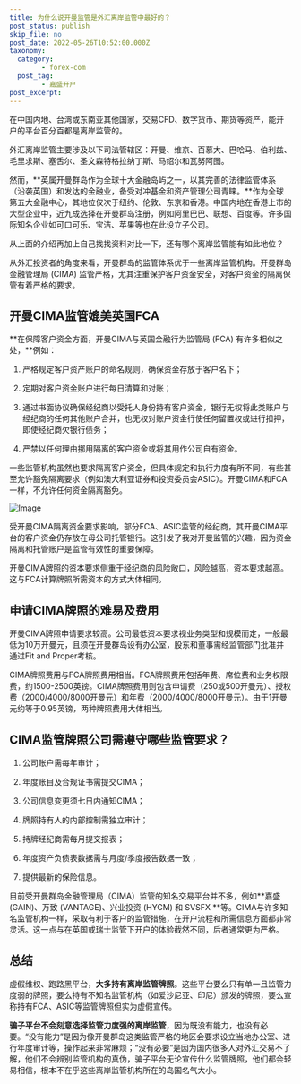 ```yaml
---
title: 为什么说开曼监管是外汇离岸监管中最好的？
post_status: publish
skip_file: no
post_date: 2022-05-26T10:52:00.000Z
taxonomy:
  category:
        - forex-com
  post_tag:
        - 嘉盛开户
post_excerpt: 
---
```

在中国内地、台湾或东南亚其他国家，交易CFD、数字货币、期货等资产，能开户的平台百分百都是离岸监管的。

外汇离岸监管主要涉及以下司法管辖区：开曼、维京、百慕大、巴哈马、伯利兹、毛里求斯、塞舌尔、圣文森特格拉纳丁斯、马绍尔和瓦努阿图。

然而，**英属开曼群岛作为全球十大金融岛屿之一，以其完善的法律监管体系（沿袭英国）和发达的金融业，备受对冲基金和资产管理公司青睐。**作为全球第五大金融中心，其地位仅次于纽约、伦敦、东京和香港。中国内地在香港上市的大型企业中，近九成选择在开曼群岛注册，例如阿里巴巴、联想、百度等。许多国际知名企业如可口可乐、宝洁、苹果等也在此设立子公司。

从上面的介绍再加上自己找找资料对比一下，还有哪个离岸监管能有如此地位？

从外汇投资者的角度来看，开曼群岛的监管体系优于一些离岸监管机构。开曼群岛金融管理局 (CIMA) 监管严格，尤其注重保护客户资金安全，对客户资金的隔离保管有着严格的要求。

## 开曼CIMA监管媲美英国FCA

**在保障客户资金方面，开曼CIMA与英国金融行为监管局 (FCA) 有许多相似之处，**例如：

1. 严格规定客户资产账户的命名规则，确保资金存放于客户名下；

1. 定期对客户资金账户进行每日清算和对账；

1. 通过书面协议确保经纪商以受托人身份持有客户资金，银行无权将此类账户与经纪商的任何其他账户合并，也无权对账户资金行使任何留置权或进行扣押，即使经纪商欠银行债务；

1. 严禁以任何理由挪用隔离的客户资金或将其用作公司自有资金。

一些监管机构虽然也要求隔离客户资金，但具体规定和执行力度有所不同，有些甚至允许豁免隔离要求（例如澳大利亚证券和投资委员会ASIC）。开曼CIMA和FCA一样，不允许任何资金隔离豁免。

![Image](https://prod-files-secure.s3.us-west-2.amazonaws.com/39ed1227-6d7d-4570-be36-9ccd4a2c4241/bd849744-3fcb-4a37-8312-357962c8f065/image.png?X-Amz-Algorithm=AWS4-HMAC-SHA256&X-Amz-Content-Sha256=UNSIGNED-PAYLOAD&X-Amz-Credential=ASIAZI2LB4663NI4DGUN%2F20250311%2Fus-west-2%2Fs3%2Faws4_request&X-Amz-Date=20250311T041411Z&X-Amz-Expires=3600&X-Amz-Security-Token=IQoJb3JpZ2luX2VjEFQaCXVzLXdlc3QtMiJGMEQCIAQA4EQiB4yAjTzqdfBaZbcTrp1Mfw3vOSltYXxuiMKeAiADdjh6tVJFisLrY%2FhjDIKcGqOHIneMs73hlikLc69MhyqIBAid%2F%2F%2F%2F%2F%2F%2F%2F%2F%2F8BEAAaDDYzNzQyMzE4MzgwNSIMUrQuD%2FtQWqeNSY%2BJKtwDsYfSpPXxDM6rl0LRAljxYg132jQbU%2BmrgQNUks9ERuqT%2FrSMWWJYJzMLsT1NdvONjq5cVJnFdmLlrzfYjtad923x%2FYrOePwg01KTeKo1vOcvbbqVA3nBscZDFoBmEvZtfWj4tYIqF855X2DcUn8i%2FW1UKN0vqKXM%2Fw6UFrxyFRHY%2BpyuCPvrwe8DCLL3CLQTlB9ykKGg0DiRdEfN1oVY9idOm2ydUfJGpMBCDo8OjoxQQATKQfnfP1dOFg51amK71sz20b0vEZhoDSR9I0j2fT%2BV6%2FHYYdeX0dothomqxnpw8qltE9Qgq7EYXK4RKGMb1wMWQpGw%2BDIi9Rka5l%2F3qr3QqvrGLi9OjB0%2Fnqwp5DuIQ5JZOMQNlrGEDNpNQM%2B8dHfODRKSSnjSLb%2F6LUeqv7edF7P6O%2FEFmiamoHFKkv1%2BdGkkMJdM%2Fw4XHDntHrgRugPc5otCYRMXlKkvkof%2BVWxD9UIlfVcb3q92rULNqzOsFJxIroBeuAMytcZi4AWmweqp4324nsSh4s%2BsE7hIUP5vNllrSIwx2%2B4Z0ot5hJXaYeUomjYMXqf3xNTk0kkkI6OtA182E28SXU5EcRotUU5wMcNm2igkFRDtAEafDI33M0vYuyf45hysJaQwxu6%2BvgY6pgHNf9RRRGlfKZo4S1kulO2UmyvZes57dhnETImHZaH76hayixDs8Hkoma7Sf8uK9%2BSy%2B7iOodc2vJspnLi0TWmU6zVW%2BWE4%2F7pT80DGRv3eslEjCFV3lQKlj%2BeMNgzKSZ2e%2FGpcU4ahhpcEDWwnzg123CgwG5EkwhPlD7T%2FXD0dy%2FDBZwSbwinr7GzwnAqjvta4Of4Ls82pniPoOKcQVUZVRiV6w9KJ&X-Amz-Signature=56b8f32317e1a138e820132ca10869ea11f61b25143dfb71d5c1c4e5edf0f73a&X-Amz-SignedHeaders=host&x-id=GetObject)

受开曼CIMA隔离资金要求影响，部分FCA、ASIC监管的经纪商，其开曼CIMA平台的客户资金仍存放在母公司托管银行。这引发了我对开曼监管的兴趣，因为资金隔离和托管账户是监管有效性的重要保障。

开曼CIMA牌照的资本要求侧重于经纪商的风险敞口，风险越高，资本要求越高。这与FCA计算牌照所需资本的方式大体相同。

## **申请CIMA牌照的难易及费用**

开曼CIMA牌照申请要求较高。公司最低资本要求视业务类型和规模而定，一般最低为10万开曼元，且须在开曼群岛设有办公室，股东和董事需经监管部门批准并通过Fit and Proper考核。

CIMA牌照费用与FCA牌照费用相当。FCA牌照费用包括年费、席位费和业务权限费，约1500-2500英镑。CIMA牌照费用则包含申请费（250或500开曼元）、授权费（2000/4000/8000开曼元）和年费（2000/4000/8000开曼元）。由于1开曼元约等于0.95英镑，两种牌照费用大体相当。

## CIMA监管牌照公司需遵守哪些监管要求？

1. 公司账户需每年审计；

1. 年度账目及合规证书需提交CIMA；

1. 公司信息变更须七日内通知CIMA；

1. 牌照持有人的内部控制需独立审计；

1. 持牌经纪商需每月提交报表；

1. 年度资产负债表数据需与月度/季度报告数据一致；

1. 提供最新的保险信息。

目前受开曼群岛金融管理局（CIMA）监管的知名交易平台并不多，例如**嘉盛 (GAIN)、万致 (VANTAGE)、兴业投资 (HYCM) 和 SVSFX **等。CIMA与许多知名监管机构一样，采取有利于客户的监管措施，在开户流程和所需信息方面都非常灵活。这一点与在英国或瑞士监管下开户的体验截然不同，后者通常更为严格。

## 总结

虚假维权、跑路黑平台，**大多持有离岸监管牌照**。这些平台要么只有单一且监管力度弱的牌照，要么持有不知名监管机构（如爱沙尼亚、印尼）颁发的牌照，要么宣称持有FCA、ASIC等监管牌照但实为虚假宣传。

**骗子平台不会刻意选择监管力度强的离岸监管**，因为既没有能力，也没有必要。“没有能力”是因为像开曼群岛这类监管严格的地区会要求设立当地办公室、进行年度审计等，操作起来非常麻烦；“没有必要”是因为国内很多人对外汇交易不了解，他们不会辨别监管机构的真伪，骗子平台无论宣传什么监管牌照，他们都会轻易相信，根本不在乎这些离岸监管机构所在的岛国名气大小。